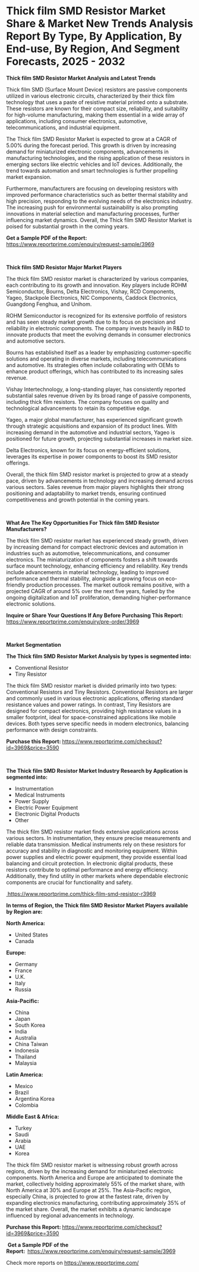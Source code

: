 <p><h1>Thick film SMD Resistor Market Share & Market New Trends Analysis Report By Type, By Application, By End-use, By Region, And Segment Forecasts, 2025 - 2032</h1></p><p><strong>Thick film SMD Resistor Market Analysis and Latest Trends</strong></p>
<p><p>Thick film SMD (Surface Mount Device) resistors are passive components utilized in various electronic circuits, characterized by their thick film technology that uses a paste of resistive material printed onto a substrate. These resistors are known for their compact size, reliability, and suitability for high-volume manufacturing, making them essential in a wide array of applications, including consumer electronics, automotive, telecommunications, and industrial equipment.</p><p>The Thick film SMD Resistor Market is expected to grow at a CAGR of 5.00% during the forecast period. This growth is driven by increasing demand for miniaturized electronic components, advancements in manufacturing technologies, and the rising application of these resistors in emerging sectors like electric vehicles and IoT devices. Additionally, the trend towards automation and smart technologies is further propelling market expansion. </p><p>Furthermore, manufacturers are focusing on developing resistors with improved performance characteristics such as better thermal stability and high precision, responding to the evolving needs of the electronics industry. The increasing push for environmental sustainability is also prompting innovations in material selection and manufacturing processes, further influencing market dynamics. Overall, the Thick film SMD Resistor Market is poised for substantial growth in the coming years.</p></p>
<p><strong>Get a Sample PDF of the Report:&nbsp;</strong> <a href="https://www.reportprime.com/enquiry/request-sample/3969?utm_campaign=3173&utm_medium=2&utm_source=Github&utm_content=ia&utm_term=18032025&utm_id=thick-film-smd-resistor">https://www.reportprime.com/enquiry/request-sample/3969</a></p>
<p>&nbsp;</p>
<p><strong>Thick film SMD Resistor Major Market Players</strong></p>
<p><p>The thick film SMD resistor market is characterized by various companies, each contributing to its growth and innovation. Key players include ROHM Semiconductor, Bourns, Delta Electronics, Vishay, RCD Components, Yageo, Stackpole Electronics, NIC Components, Caddock Electronics, Guangdong Fenghua, and Unihom. </p><p>ROHM Semiconductor is recognized for its extensive portfolio of resistors and has seen steady market growth due to its focus on precision and reliability in electronic components. The company invests heavily in R&D to innovate products that meet the evolving demands in consumer electronics and automotive sectors.</p><p>Bourns has established itself as a leader by emphasizing customer-specific solutions and operating in diverse markets, including telecommunications and automotive. Its strategies often include collaborating with OEMs to enhance product offerings, which has contributed to its increasing sales revenue.</p><p>Vishay Intertechnology, a long-standing player, has consistently reported substantial sales revenue driven by its broad range of passive components, including thick film resistors. The company focuses on quality and technological advancements to retain its competitive edge.</p><p>Yageo, a major global manufacturer, has experienced significant growth through strategic acquisitions and expansion of its product lines. With increasing demand in the automotive and industrial sectors, Yageo is positioned for future growth, projecting substantial increases in market size.</p><p>Delta Electronics, known for its focus on energy-efficient solutions, leverages its expertise in power components to boost its SMD resistor offerings.</p><p>Overall, the thick film SMD resistor market is projected to grow at a steady pace, driven by advancements in technology and increasing demand across various sectors. Sales revenue from major players highlights their strong positioning and adaptability to market trends, ensuring continued competitiveness and growth potential in the coming years.</p></p>
<p>&nbsp;</p>
<p><strong>What Are The Key Opportunities For Thick film SMD Resistor Manufacturers?</strong></p>
<p><p>The thick film SMD resistor market has experienced steady growth, driven by increasing demand for compact electronic devices and automation in industries such as automotive, telecommunications, and consumer electronics. The miniaturization of components fosters a shift towards surface mount technology, enhancing efficiency and reliability. Key trends include advancements in material technology, leading to improved performance and thermal stability, alongside a growing focus on eco-friendly production processes. The market outlook remains positive, with a projected CAGR of around 5% over the next five years, fueled by the ongoing digitalization and IoT proliferation, demanding higher-performance electronic solutions.</p></p>
<p><strong>Inquire or Share Your Questions If Any Before Purchasing This Report:</strong> <a href="https://www.reportprime.com/enquiry/pre-order/3969?utm_campaign=3173&utm_medium=2&utm_source=Github&utm_content=ia&utm_term=18032025&utm_id=thick-film-smd-resistor">https://www.reportprime.com/enquiry/pre-order/3969</a></p>
<p>&nbsp;</p>
<p><strong>Market Segmentation</strong></p>
<p><strong>The Thick film SMD Resistor Market Analysis by types is segmented into:</strong></p>
<p><ul><li>Conventional Resistor</li><li>Tiny Resistor</li></ul></p>
<p><p>The thick film SMD resistor market is divided primarily into two types: Conventional Resistors and Tiny Resistors. Conventional Resistors are larger and commonly used in various electronic applications, offering standard resistance values and power ratings. In contrast, Tiny Resistors are designed for compact electronics, providing high resistance values in a smaller footprint, ideal for space-constrained applications like mobile devices. Both types serve specific needs in modern electronics, balancing performance with design constraints.</p></p>
<p><strong>Purchase this Report:&nbsp;</strong><a href="https://www.reportprime.com/checkout?id=3969&price=3590&utm_campaign=3173&utm_medium=2&utm_source=Github&utm_content=ia&utm_term=18032025&utm_id=thick-film-smd-resistor">https://www.reportprime.com/checkout?id=3969&price=3590</a></p>
<p>&nbsp;</p>
<p><strong>The Thick film SMD Resistor Market Industry Research by Application is segmented into:</strong></p>
<p><ul><li>Instrumentation</li><li>Medical Instruments</li><li>Power Supply</li><li>Electric Power Equipment</li><li>Electronic Digital Products</li><li>Other</li></ul></p>
<p><p>The thick film SMD resistor market finds extensive applications across various sectors. In instrumentation, they ensure precise measurements and reliable data transmission. Medical instruments rely on these resistors for accuracy and stability in diagnostic and monitoring equipment. Within power supplies and electric power equipment, they provide essential load balancing and circuit protection. In electronic digital products, these resistors contribute to optimal performance and energy efficiency. Additionally, they find utility in other markets where dependable electronic components are crucial for functionality and safety.</p></p>
<p><a href="https://www.reportprime.com/thick-film-smd-resistor-r3969?utm_campaign=3173&utm_medium=2&utm_source=Github&utm_content=ia&utm_term=18032025&utm_id=thick-film-smd-resistor">&nbsp;https://www.reportprime.com/thick-film-smd-resistor-r3969</a></p>
<p><strong>In terms of Region, the Thick film SMD Resistor Market Players available by Region are:</strong></p>
<p>
    <p> <strong> North America: </strong>
        <ul>
            <li>United States</li>
            <li>Canada</li>
        </ul>
        </p> 
    <p> <strong> Europe: </strong>
        <ul>
            <li>Germany</li>
            <li>France</li>
            <li>U.K.</li>
            <li>Italy</li>
            <li>Russia</li>
        </ul>
        </p> 
    <p> <strong> Asia-Pacific: </strong>
        <ul>
            <li>China</li>
            <li>Japan</li>
            <li>South Korea</li>
            <li>India</li>
            <li>Australia</li>
            <li>China Taiwan</li>
            <li>Indonesia</li>
            <li>Thailand</li>
            <li>Malaysia</li>
        </ul>
        </p> 
    <p> <strong> Latin America: </strong>
        <ul>
            <li>Mexico</li>
            <li>Brazil</li>
            <li>Argentina Korea</li>
            <li>Colombia</li>
        </ul>
        </p> 
    <p> <strong> Middle East & Africa: </strong>
        <ul>
            <li>Turkey</li>
            <li>Saudi</li>
            <li>Arabia</li>
            <li>UAE</li>
            <li>Korea</li>
        </ul>
    </p>
    </p>
<p><p>The thick film SMD resistor market is witnessing robust growth across regions, driven by the increasing demand for miniaturized electronic components. North America and Europe are anticipated to dominate the market, collectively holding approximately 55% of the market share, with North America at 30% and Europe at 25%. The Asia-Pacific region, especially China, is projected to grow at the fastest rate, driven by expanding electronics manufacturing, contributing approximately 35% of the market share. Overall, the market exhibits a dynamic landscape influenced by regional advancements in technology.</p></p>
<p><strong>Purchase this Report: </strong><a href="https://www.reportprime.com/checkout?id=3969&price=3590&utm_campaign=3173&utm_medium=2&utm_source=Github&utm_content=ia&utm_term=18032025&utm_id=thick-film-smd-resistor">https://www.reportprime.com/checkout?id=3969&price=3590</a></p>
<p>&nbsp;<strong>Get a Sample PDF of the Report:&nbsp;&nbsp;</strong><a href="https://www.reportprime.com/enquiry/request-sample/3969?utm_campaign=3173&utm_medium=2&utm_source=Github&utm_content=ia&utm_term=18032025&utm_id=thick-film-smd-resistor">https://www.reportprime.com/enquiry/request-sample/3969</a></p>
<p><strong></strong></p>
<p>Check more reports on <a href="https://www.reportprime.com/?utm_campaign=3173&utm_medium=2&utm_source=Github&utm_content=ia&utm_term=18032025&utm_id=thick-film-smd-resistor">https://www.reportprime.com/</a></p>